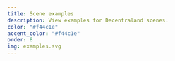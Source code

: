 ```yaml
---
title: Scene examples
description: View examples for Decentraland scenes.
color: "#f44c1e"
accent_color: "#f44c1e"
order: 8
img: examples.svg
---
```

